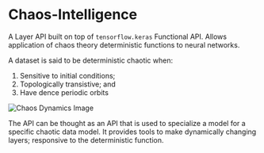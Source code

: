 # Chaos-Intelligence

A Layer API built on top of `tensorflow.keras` Functional API. Allows application of chaos theory deterministic functions to neural networks.

A dataset is said to be deterministic chaotic when:

1. Sensitive to initial conditions;
2. Topologically transistive; and
3. Have dence periodic orbits

![Chaos Dynamics Image]()

The API can be thought as an API that is used to specialize a model for a specific chaotic data model. It provides tools to make dynamically changing layers; responsive to the deterministic function.
